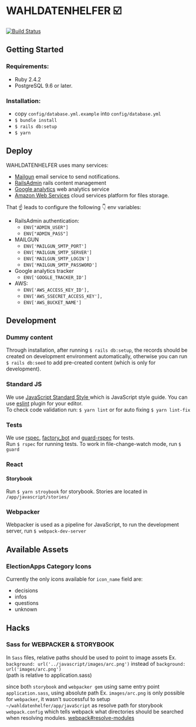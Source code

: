 # WAHLDATENHELFER :ballot_box_with_check:
[![Build Status](https://www.travis-ci.com/railslove/wahldatenhelfer.svg?token=rLsyzRs4bH4dqZXw5Aq9&branch=master)](https://www.travis-ci.com/railslove/wahldatenhelfer)
## Getting Started

### Requirements:
- Ruby 2.4.2
- PostgreSQL 9.6 or later.

### Installation:
- copy `config/database.yml.example` into `config/database.yml`
- `$ bundle install`
- `$ rails db:setup`
- `$ yarn`

## Deploy
WAHLDATENHELFER uses many services:
- [Mailgun](https://www.mailgun.com/) email service to send notifications.
- [RailsAdmin](https://github.com/sferik/rails_admin) rails content management  
- [Google analytics](https://analytics.google.com) web analytics service
- [Amazon Web Services](https://aws.amazon.com/) cloud services platform for files storage.

That :point_up: leads to configure the following :point_down: env variables:

- RailsAdmin authentication:
  - `ENV["ADMIN_USER"]`
  - `ENV["ADMIN_PASS"]`
- MAILGUN
  - `ENV['MAILGUN_SMTP_PORT']`
  - `ENV['MAILGUN_SMTP_SERVER']`
  - `ENV['MAILGUN_SMTP_LOGIN']`
  - `ENV['MAILGUN_SMTP_PASSWORD']`
- Google analytics tracker
  - `ENV['GOOGLE_TRACKER_ID']`
- AWS:
  - `ENV['AWS_ACCESS_KEY_ID'],`
  - `ENV['AWS_SSECRET_ACCESS_KEY'],`
  - `ENV['AWS_BUCKET_NAME']`
  
## Development

### Dummy content
Through installation, after running `$ rails db:setup`, the records should be created on development environment automatically, otherwise you can run `$ rails db:seed` to add pre-created content (which is only for development).

### Standard JS
We use [JavaScript Standard Style ](https://standardjs.com/) which is JavaScript style guide. You can use [eslint](https://eslint.org/) plugin for your editor.  
To check code validation run: `$ yarn lint` or for auto fixing `$ yarn lint-fix`

### Tests
We use [rspec](https://github.com/rspec/rspec-rails), [factory_bot](https://github.com/thoughtbot/factory_bot_rails) and   [guard-rspec](https://github.com/guard/guard-rspec) for tests.  
Run `$ rspec` for running tests. To work in file-change-watch mode, run `$ guard`

### React
#### Storybook
Run `$ yarn stroybook` for storybook. Stories are located in `/app/javascript/stories/`

### Webpacker
Webpacker is used as a pipeline for JavaScript, to run the development server, run `$ webpack-dev-server`


## Available Assets
### ElectionApps Category Icons
Currently the only icons available for `icon_name` field are:
- decisions
- infos
- questions
- unknown

## Hacks

### Sass for WEBPACKER & STORYBOOK
In `Sass` files, relative paths should be used to point to image assets Ex. `background: url('../javascript/images/arc.png')` instead of `background: url('images/arc.png')`  
(path is relative to application.sass)


 since both `storybook` and `webpacker gem` using same entry point `application.sass`, using absolute path Ex. `images/arc.png` is only possible for `webpacker`, it wasn't successful to setup `~/wahldatenhelfer/app/javaScript` as resolve path for storybook `webpack.config` which
 tells webpack what directories should be searched when resolving modules. [webpack#resolve-modules](https://webpack.js.org/configuration/resolve/#resolve-modules)
